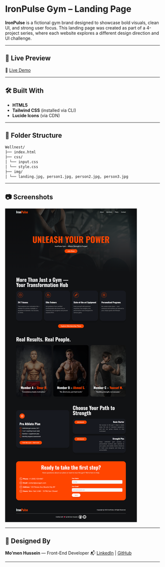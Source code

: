 # IronPulse Gym – Landing Page  

**IronPulse** is a fictional gym brand designed to showcase bold visuals, clean UI, and strong user focus.
This landing page was created as part of a 4-project series, where each website explores a different design direction and UI challenge.

---

## 🚀 Live Preview

🔗 [Live Demo](https://ironpulse.vercel.app/)

---

## 🛠️ Built With

- **HTML5**
- **Tailwind CSS** (installed via CLI)
- **Lucide Icons** (via CDN)

---

## 🧩 Folder Structure

```text
Wellnest/
├── index.html
├── css/
│ └── input.css
│ └── style.css
├── img/
│ └── landing.jpg, person1.jpg, person2.jpg, person3.jpg
```

---

## 📷 Screenshots

![screenshot](img/screenshot.png)

---

## 🤝 Designed By

**Mo’men Hussein** — Front-End Developer
📬 [LinkedIn](https://www.linkedin.com/in/momen5406) | [GitHub](https://github.com/momen5406)

---